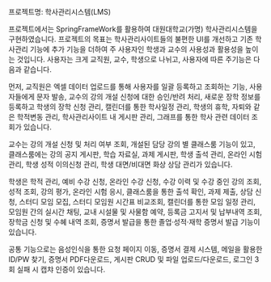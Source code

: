 프로젝트명: 학사관리시스템(LMS)

프로젝트에서는 SpringFrameWork를 활용하여 대원대학교(가명) 학사관리시스템을 구현하였습니다. 
프로젝트의 목표는 학사관리사이트들의 불편한 UI를 개선하고 기존 학사관리 기능에 추가 기능을 더하여 주 사용자인 학생과 교수의 사용성과 활용성을 높이는 것입니다.
사용자는 크게 교직원, 교수, 학생으로 나뉘고, 사용자에 따른 주기능은 다음과 같습니다.

먼저, 교직원은 엑셀 데이터 업로드를 통해 사용자를 일괄 등록하고 조회하는 기능, 사용자들에게 문자 발송, 교수의 강의 개설 신청에 대한 승인/반려 처리, 새로운 장학 정보를 등록하고 학생의 장학 신청 관리, 캘린더를 통한 학사일정 관리, 학생의 휴학, 자퇴와 같은 학적변동 관리, 학사관리사이트 내 게시판 관리, 그래프를 통한 학사 관련 데이터 조회가 있습니다.

교수는 강의 개설 신청 및 처리 여부 조회, 개설된 담당 강의 별 클래스룸 기능이 있고, 클래스룸에는 강의 공지 게시판, 학습 자료실, 과제 게시판, 학생 출석 관리, 온라인 시험 관리, 학생 성적 이의신청 관리, 학생 대면/비대면 화상 상담 관리가 있습니다.

학생은 학적 관리, 예비 수강 신청, 온라인 수강 신청, 수강 이력 및 수강 중인 강의 조회, 성적 조회, 강의 평가, 온라인 시험 응시, 클래스룸을 통한 출석 확인, 과제 제출, 상담 신청, 스터디 모임 모집, 스터디 모임원 시간표 비교조회, 캘린더를 통한 모임 일정 관리, 모임원 간의 실시간 채팅, 교내 시설물 및 사물함 예약, 등록금 고지서 및 납부내역 조회, 장학금 신청 및 수혜 내역 조회, 증명서 발급을 통한 졸업·성적·재학 증명서 발급 기능이 있습니다.

공통 기능으로는 음성인식을 통한 요청 페이지 이동, 증명서 결제 시스템, 메일을 활용한 ID/PW 찾기, 증명서 PDF다운로드, 게시판 CRUD 및 파일 업로드/다운로드, 로그인 3회 실패 시 캡챠 인증이 있습니다.
